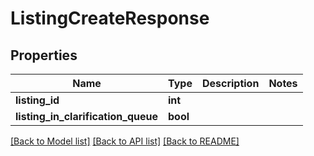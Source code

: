 # ListingCreateResponse

## Properties
Name | Type | Description | Notes
------------ | ------------- | ------------- | -------------
**listing_id** | **int** |  | 
**listing_in_clarification_queue** | **bool** |  | 

[[Back to Model list]](../README.md#documentation-for-models) [[Back to API list]](../README.md#documentation-for-api-endpoints) [[Back to README]](../README.md)


